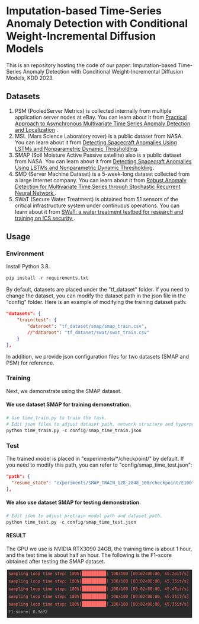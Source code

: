 # Imputation-based Time-Series Anomaly Detection with Conditional Weight-Incremental Diffusion Models

This is an repository hosting the code of our paper:  Imputation-based Time-Series Anomaly Detection with Conditional Weight-Incremental Diffusion Models, KDD 2023.

## Datasets

1. PSM (PooledServer Metrics) is collected internally from multiple application server nodes at eBay.
   You can learn about it
   from [Practical Approach to Asynchronous Multivariate Time Series Anomaly Detection and Localization](https://dl.acm.org/doi/abs/10.1145/3447548.3467174)
   .
2. MSL (Mars Science Laboratory rover) is a public dataset from NASA. You can learn about it 
   from [Detecting Spacecraft Anomalies Using LSTMs and Nonparametric Dynamic Thresholding](https://arxiv.org/pdf/1802.04431.pdf).
3. SMAP (Soil Moisture Active Passive satellite) also is a public dataset from NASA. You can learn about it
   from [Detecting Spacecraft Anomalies Using LSTMs and Nonparametric Dynamic Thresholding](https://arxiv.org/pdf/1802.04431.pdf).
4. SMD (Server Machine Dataset) is a 5-week-long dataset collected from a large Internet company. You can learn about it
   from [Robust Anomaly Detection for Multivariate Time Series through Stochastic Recurrent Neural Network
   ](https://netman.aiops.org/wp-content/uploads/2019/08/OmniAnomaly_camera-ready.pdf).
5. SWaT (Secure Water Treatment) is obtained from 51 sensors of the critical infrastructure system under continuous
   operations. You can learn about it from [SWaT: a water treatment testbed for research and training on ICS security
   ](https://ieeexplore.ieee.org/abstract/document/7469060).

## Usage

### Environment

Install Python 3.8.

```python
pip install -r requirements.txt
```

By default, datasets are placed under the "tf_dataset" folder. If you need to change 
the dataset, you can modify the dataset path  in the json file in the "config" folder. 
Here is an example of modifying the training dataset path:

```json
"datasets": {
    "train|test": {
        "dataroot": "tf_dataset/smap/smap_train.csv",
        //"dataroot": "tf_dataset/swat/swat_train.csv"
    }
},
```
In addition, we provide json configuration files 
for two datasets (SMAP and PSM) for reference.

### Training
Next, we demonstrate using the SMAP dataset.

#### We use dataset SMAP for training demonstration.

```python
# Use time_train.py to train the task.
# Edit json files to adjust dataset path, network structure and hyperparameters.
python time_train.py -c config/smap_time_train.json
```

### Test
The trained model is placed in "experiments/*/checkpoint/" by default. 
If you need to modify this path, you can refer to "config/smap_time_test.json":

```json
"path": {
  "resume_state": "experiments/SMAP_TRAIN_128_2048_100/checkpoint/E100"
},
```
 
#### We also use dataset SMAP for testing demonstration.

```python
# Edit json to adjust pretrain model path and dataset_path.
python time_test.py -c config/smap_time_test.json
```

#### RESULT
The GPU we use is NVIDIA RTX3090 24GB, the training time is about 1 hour, 
and the test time is about half an hour. 
The following is the F1-score obtained after testing the SMAP dataset.
<p align="center">
<img src=".\pics\result.png" width="500" height = "130" alt="result" align=center />
</p>
